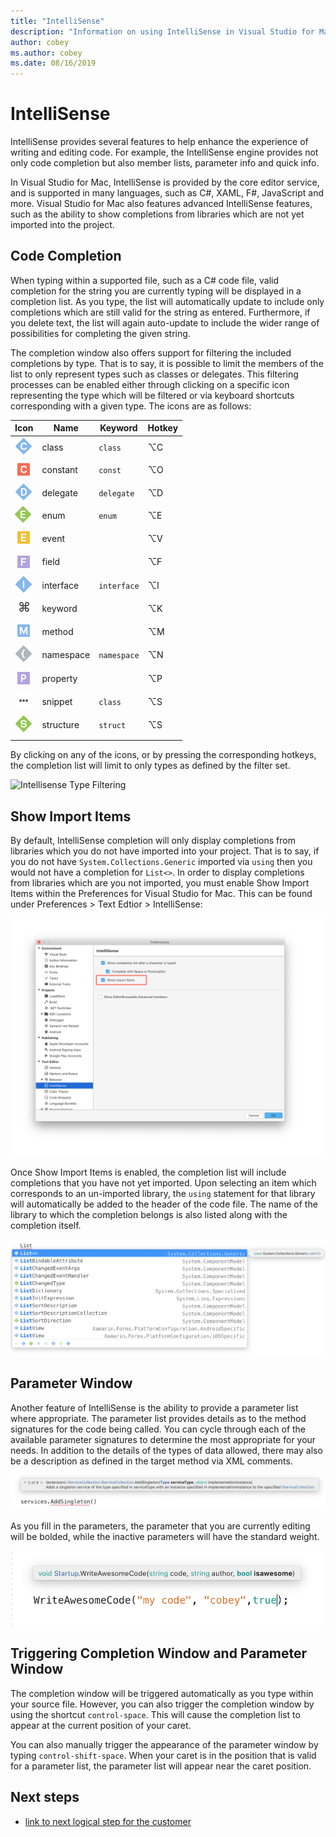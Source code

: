 ```yaml
---
title: "IntelliSense"
description: "Information on using IntelliSense in Visual Studio for Mac"
author: cobey
ms.author: cobey
ms.date: 08/16/2019
---
```


<!---Recommended: Remove all the comments in this template before you sign-off or merge to master.--->

<!---overview articles are for new customers and explain the service from a technical point of view.
They are not intended to define benefits or value prop; that would be in marketing content.
--->

# IntelliSense

IntelliSense provides several features to help enhance the experience of writing and editing code. For example, the IntelliSense engine provides not only code completion but also member lists, parameter info and quick info. 

In Visual Studio for Mac, IntelliSense is provided by the core editor service, and is supported in many languages, such as C#, XAML, F#, JavaScript and more. Visual Studio for Mac also features advanced IntelliSense features, such as the ability to show completions from libraries which are not yet imported into the project.

## Code Completion

When typing within a supported file, such as a C# code file, valid completion for the string you are currently typing will be displayed in a completion list. As you type, the list will automatically update to include only completions which are still valid for the string as entered. Furthermore, if you delete text, the list will again auto-update to include the wider range of possibilities for completing the given string. 

The completion window also offers support for filtering the included completions by type. That is to say, it is possible to limit the members of the list to only represent types such as classes or delegates. This filtering processes can be enabled either through clicking on a specific icon representing the type which will be filtered or via keyboard shortcuts corresponding with a given type. The icons are as follows:

| Icon                         | Name          | Keyword    | Hotkey |
| -----------------------------|---------------| -----------|--------|
| ![](media/classes-icon.png)  | class         | `class`    |  ⌥C
| ![](media/constant-icon.png) | constant      | `const`    |  ⌥O
| ![](media/delegate-icon.png) | delegate      | `delegate` |  ⌥D
| ![](media/enums-icon.png)    | enum          | `enum`     |  ⌥E
| ![](media/event-icon.png)    | event         |            |  ⌥V
| ![](media/fields-icon.png)   | field         |            |  ⌥F
| ![](media/interface-icon.png)| interface     | `interface`|  ⌥I
| ![](media/keyword-icon.png)  | keyword       |            |  ⌥K
| ![](media/method-icon.png)   | method        |            |  ⌥M
| ![](media/namespace-icon.png)| namespace     | `namespace`|  ⌥N
| ![](media/props-icon.png)    | property      |            |  ⌥P
| ![](media/snippet-icon.png)  | snippet       | `class`    |  ⌥S
| ![](media/struct-icon.png)   | structure     | `struct`   |  ⌥S
|                              |                |            |  

By clicking on any of the icons, or by pressing the corresponding hotkeys, the completion list will limit to only types as defined by the filter set.  


![Intellisense Type Filtering](media/intellisense-typefiltering.gif)

## Show Import Items

By default, IntelliSense completion will only display completions from libraries which you do not have imported into your project. That is to say, if you do not have `System.Collections.Generic` imported via `using` then you would not have a completion for `List<>`. In order to display completions from libraries which are you not imported, you must enable Show Import Items within the Preferences for Visual Studio for Mac. This can be found under Preferences > Text Edtior > IntelliSense:

![IntelliSense Show Import Items](media/intellisense-showimport.png)

Once Show Import Items is enabled, the completion list will include completions that you have not yet imported. Upon selecting an item which corresponds to an un-imported library, the `using` statement for that library will automatically be added to the header of the code file. The name of the library to which the completion belongs is also listed along with the completion itself.

![Show Import Items List](media/intellisense-importaction.png)

## Parameter Window

Another feature of IntelliSense is the ability to provide a parameter list where appropriate. The parameter list provides details as to the method signatures for the code being called. You can cycle through each of the available parameter signatures to determine the most appropriate for your needs. In addition to the details of the types of data allowed, there may also be a description as defined in the target method via XML comments.

![Parameter List](media/intellisense-parameter.png)

As you fill in the parameters, the parameter that you are currently editing will be bolded, while the inactive parameters will have the standard weight. 

![Bold Parameter](media/intellisense-parameter-bold.png)

## Triggering Completion Window and Parameter Window

The completion window will be triggered automatically as you type within your source file. However, you can also trigger the completion window by using the shortcut `control-space`. This will cause the completion list to appear at the current position of your caret. 

You can also manually trigger the appearance of the parameter window by typing `control-shift-space`. When your caret is in the position that is valid for a parameter list, the parameter list will appear near the caret position.




## Next steps

<!---Some context for the following links goes here--->
- [link to next logical step for the customer](global-quickstart-template.md)

<!--- Required:
In Overview articles, provide at least one next step and no more than three.
Next steps in overview articles will often link to a quickstart.
Use regular links; do not use a blue box link. What you link to will depend on what is really a next step for the customer.
Do not use a "More info section" or a "Resources section" or a "See also section".
--->